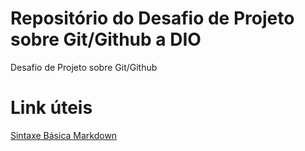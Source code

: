 # Repositório do Desafio de Projeto sobre Git/Github a DIO  
Desafio de Projeto sobre Git/Github

# Link úteis
[Sintaxe Básica Markdown](https://www.markdownguide.org/basic-syntax/)
